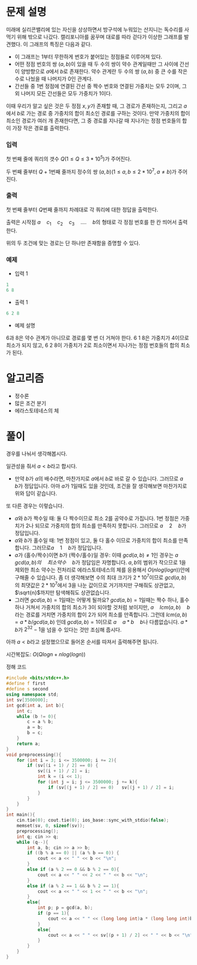 # 문제 설명

미래에 실리콘밸리에 있는 자신을 상상하면서 방구석에 누워있는 산지니는 독수리를 사먹기 위해 밖으로 나갔다. 캘리포니아를 꿈꾸며 대로를 따라 걷다가 이상한 그래프를 발견했다.
이 그래프의 특징은 다음과 같다.

- 이 그래프는 1부터 무한하게 번호가 붙어있는 정점들로 이루어져 있다.
- 어떤 정점 번호의 쌍 $(a, b)$이 있을 때 두 수의 쌍이 약수 관계일때만 그 사이에 간선이 양방향으로 $a$에서 $b$로 존재한다. 약수 관계란 두 수의 쌍 $(a, b)$ 중 큰 수를 작은 수로 나눴을 때 나머지가 $0$인 관계다.
- 간선들 중 1번 정점에 연결된 간선 중 짝수 번호와 연결된 가중치는 모두 $2$이며, 그 외 나머지 모든 간선들은 모두 가중치가 $1$이다.

 이때 우리가 알고 싶은 것은 두 정점 $x, y$가 존재할 때, 그 경로가 존재하는지, 그리고 $a$에서 $b$로 가는 경로 중 가중치의 합이 최소인 경로를 구하는 것이다. 만약 가중치의 합이 최소인 경로가 여러 개 존재한다면, 그 중 경로를 지나갈 때 지나가는 정점 번호들의 합이 가장 작은 경로를 출력한다.

### 입력

첫 번째 줄에 쿼리의 갯수 $Q(1 ≤ Q ≤ 3 * 10^5)$가 주어진다.

두 번째 줄부터 $Q + 1$번째 줄까지 정수의 쌍 $(a, b)(1 ≤ a, b ≤ 2 * 10^{7}, a \neq b)$가 주어진다.

### 출력

첫 번째 줄부터 $Q$번째 줄까지 차례대로 각 쿼리에 대한 정답을 출력한다. 

출력은 시작점 $a\quad c_1\quad c_2\quad c_3\quad …. \quad b$의 형태로 각 정점 번호를 한 칸 띄어서 출력한다. 

위의 두 조건에 맞는 경로는 단 하나만 존재함을 증명할 수 있다. 

### 예제

- 입력 1

```python
1
6 8
```

- 출력 1

```python
6 2 8
```

- 예제 설명

6과 8은 약수 관계가 아니므로 경로를 몇 번 더 거쳐야 한다. 6 1 8은 가중치가 4이므로 최소가 되지 않고, 6 2 8이 가중치가 2로 최소이면서 지나가는 정점 번호들의 합의 최소가 된다.

# 알고리즘

- 정수론
- 많은 조건 분기
- 에라스토테네스의 체

# 풀이

경우를 나눠서 생각해봅시다.

일관성을 줘서 $a < b$라고 합시다.

- 만약 $b$가 $a$의 배수라면, 마찬가지로 $a$에서 $b$로 바로 갈 수 있습니다. 그러므로 $a\quad b$가 정답입니다. 아마 $a$가 $1$일때도 있을 것인데, 조건을 잘 생각해보면 마찬가지로 위와 답이 같습니다.

또 다른 경우는 이렇습니다.

- $a$와 $b$가 짝수일 때: 둘 다 짝수이므로 최소 $2$를 공약수로 가집니다. $1$번 정점은 가중치가 $2$나 되므로 가중치의 합의 최소를 만족하지 못합니다. 그러므로 $a\quad 2\quad b$가 정답입니다.
- $a$와 $b$가 홀수일 때: 1번 정점이 있고, 둘 다 홀수 이므로 가중치의 합이 최소를 만족합니다. 그러므로$a\quad 1\quad b$가 정답입니다.
- $a$가 (홀수/짝수)이면 $b$가 (짝수/홀수)일 경우: 이때 $gcd(a, b) \neq 1$인 경우는 $a\quad gcd(a, b)의\quad 최소 약수\quad b$가 정답임은 자명합니다. $a, b$의 범위가 작으므로 $1$을 제외한 최소 약수는 전처리로 에라스토테네스의 체를 응용해서 $O(nlog(logn))$안에 구해줄 수 있습니다. 좀 더 생각해보면 수의 최대 크기가 $2 * 10^7$이므로 $gcd(a, b)$의 최댓값은 $2 * 10^7$에서 $3$을 나눈 값이므로 거기까지만 구해줘도 상관없고, $\sqrt{n}$까지만 탐색해줘도 상관없습니다.
- 그러면 $gcd(a, b) = 1$일때는 어떻게 될까요? $gcd(a, b) = 1$일때는 짝수 하나, 홀수 하나 거쳐서 가중치의 합의 최소가 $3$이 되야할 것처럼 보이지만, $a\quad lcm(a, b)\quad b$라는 경로를 거치면 가중치의 합이 2가 되어 최소를 만족합니다. 그런데 $lcm(a, b) = a * b / gcd(a, b)$ 인데 $gcd(a, b) = 1$이므로 $a\quad a * b\quad b$나 다름없습니다. $a * b$가 $2^{32} - 1$을 넘을 수 있다는 것만 조심해 줍시다.

아까 $a < b$라고 설정했으므로 들어온 순서를 따져서 출력해주면 됩니다. 

시간복잡도: $O(Qlogn + nlog(logn))$

정해 코드

```cpp
#include <bits/stdc++.h>
#define f first
#define s second
using namespace std;
int sv[3500000];
int gcd(int a, int b){
    int c;
    while (b != 0){
        c = a % b;
        a = b;
        b = c;
    }
    return a;
}
void preprocessing(){
    for (int i = 3; i <= 3500000; i += 2){
        if (sv[(i + 1) / 2] == 0) {
            sv[(i + 1) / 2] = i;
            int k = (i << 1);
            for (int j = i; j <= 3500000; j += k){
            	if (sv[(j + 1) / 2] == 0)	sv[(j + 1) / 2] = i;
            }
        }
    }
}
int main(){
    cin.tie(0); cout.tie(0); ios_base::sync_with_stdio(false);
    memset(sv, 0, sizeof(sv));
    preprocessing();
    int q; cin >> q;
    while (q--){
        int a, b; cin >> a >> b;
        if ((b % a == 0) || (a % b == 0)) {
            cout << a << " " << b << "\n";
        }
        else if (a % 2 == 0 && b % 2 == 0){
            cout << a << " " << 2 << " " << b << "\n";
        }
        else if (a % 2 == 1 && b % 2 == 1){
            cout << a << " " << 1 << " " << b << "\n";
        }
        else{
            int p; p = gcd(a, b);
            if (p == 1){
                cout << a << " " << (long long int)a * (long long int)b << " " << b << "\n";
            }
            else{
                cout << a << " " << sv[(p + 1) / 2] << " " << b << "\n";
            }
        }
    }
}
```
